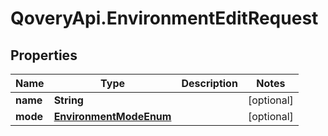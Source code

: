 # QoveryApi.EnvironmentEditRequest

## Properties

Name | Type | Description | Notes
------------ | ------------- | ------------- | -------------
**name** | **String** |  | [optional] 
**mode** | [**EnvironmentModeEnum**](EnvironmentModeEnum.md) |  | [optional] 


